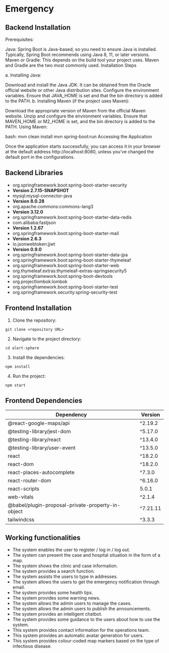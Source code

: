 # Emergency
## Backend Installation

Prerequisites:

Java: Spring Boot is Java-based, so you need to ensure Java is installed. Typically, Spring Boot recommends using Java 8, 11, or later versions.
Maven or Gradle: This depends on the build tool your project uses. Maven and Gradle are the two most commonly used.
Installation Steps

a. Installing Java:

Download and install the Java JDK. It can be obtained from the Oracle official website or other Java distribution sites.
Configure the environment variables. Ensure that JAVA_HOME is set and that the bin directory is added to the PATH.
b. Installing Maven (if the project uses Maven):

Download the appropriate version of Maven from the official Maven website.
Unzip and configure the environment variables. Ensure that MAVEN_HOME or M2_HOME is set, and the bin directory is added to the PATH.
Using Maven:

bash:
mvn clean install
mvn spring-boot:run
Accessing the Application

Once the application starts successfully, you can access it in your browser at the default address http://localhost:8080, unless you've changed the default port in the configurations.
## Backend Libraries
- org.springframework.boot:spring-boot-starter-security
- **Version 2.7.15-SNAPSHOT**
- mysql:mysql-connector-java
- **Version 8.0.28**
- org.apache.commons:commons-lang3
- **Version 3.12.0**
- org.springframework.boot:spring-boot-starter-data-redis
- com.alibaba:fastjson
- **Version 1.2.67**
- org.springframework.boot:spring-boot-starter-mail
- **Version 2.6.3**
- io.jsonwebtoken:jjwt
- **Version 0.9.0**
- org.springframework.boot:spring-boot-starter-data-jpa
- org.springframework.boot:spring-boot-starter-thymeleaf
- org.springframework.boot:spring-boot-starter-web
- org.thymeleaf.extras:thymeleaf-extras-springsecurity5
- org.springframework.boot:spring-boot-devtools
- org.projectlombok:lombok
- org.springframework.boot:spring-boot-starter-test
- org.springframework.security:spring-security-test
## Frontend Installation

1. Clone the repository:

```
git clone <repository URL>
```

2. Navigate to the project directory:

```
cd alert-sphere
```

3. Install the dependencies:

```
npm install
```

4. Run the project:

```
npm start
```

## Frontend Dependencies

| Dependency                                        | Version  |
| ------------------------------------------------- | -------- |
| @react-google-maps/api                            | ^2.19.2  |
| @testing-library/jest-dom                         | ^5.17.0  |
| @testing-library/react                            | ^13.4.0  |
| @testing-library/user-event                       | ^13.5.0  |
| react                                             | ^18.2.0  |
| react-dom                                         | ^18.2.0  |
| react-places-autocomplete                         | ^7.3.0   |
| react-router-dom                                  | ^6.16.0  |
| react-scripts                                     | 5.0.1    |
| web-vitals                                        | ^2.1.4   |
| @babel/plugin-proposal-private-property-in-object | ^7.21.11 |
| tailwindcss                                       | ^3.3.3   |

## Working functionalities
- The system enables the user to register / log in / log out. 
- The system can present the case and hospital situation in the form of a map. 
- The system shows the clinic and case information. 
- The system provides a search function. 
- The system assists the users to type in addresses.
- The system allows the users to get the emergency notification through email. 
- The system provides some health tips. 
- The system provides some warning news. 
- The system allows the admin users to manage the cases.
- The system allows the admin users to publish the announcements.
- The system provides an intelligent chatbot.
- The system provides some guidance to the users about how to use the system.
- This system provides contact information for the operations team. 
- This system provides an automatic avatar generation for users.
- This system provides colour-coded map markers based on the type of infectious disease.

